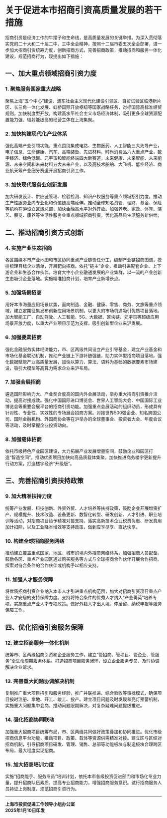 # 关于促进本市招商引资高质量发展的若干措施

招商引资是经济工作的牛摆子和生命线，是高质量发展的关键举措。为深入贯彻落实党的二十大和二十届二中、三中全会精神，按照十二届市委五次全会部署，进一步加大招商引资统筹力度，创新招商方式，完善招商政策，推动招商和服务一体化建设，规范招商行为，现提出如下措施：

## 一、加大重点领域招商引资力度

### 1. 聚焦服务国家重大战略
聚焦上海“五个中心”建设、浦东社会主义现代化建设引领区、自贸试验区临港新片区、长三角一体化发展、虹桥国际开放枢纽等国家战略任务，对标国际高标准经贸规则，加快制度型开放，构建高水平社会主义市场经济体制，吸引更多全球资源配置能力强、辐射能级高的经营主体在上海集聚。

### 2. 加快构建现代化产业体系
强化高端产业引领功能，重点围绕集成电路、生物医药、人工智能三大先导产业，电子信息、生命健康、汽车、高端装备、先进材料、时尚消费品六大重点产业，数字经济、绿色低碳、元宇宙和智能终端四大新赛道，未来健康、未来智能、未来能源、未来空间和未来材料五大未来产业，以及高技术船舶、大飞机、低空经济、商业航天等产业细分赛道开展招商引资工作。

### 3. 加快现代服务业创新发展
加大研发设计、供应链管理、检验检测、知识产权服务等重点领域招引力度，推动生产性服务业向专业化和价值链高端延伸。推动全球知名资管、理财、基金、保险等机构在沪设立区域总部，加快金融高水平对外开放。加强养老、家政、体育、演艺、展览、康养等生活性服务业重点领域招商引资，优化高品质生活服务新供给。

## 二、推动招商引资方式创新

### 4. 实施产业生态招商
各区围绕本市产业地图和市区协同重点产业链责任分工，编制产业链招商图谱，摸排梳理目标企业清单，开展靶向招商。依托“链主”企业，推动引进配套企业、上下游企业和生态合作伙伴，培育大中小企业融通发展的产业集群，以一流的产业创新生态吸引企业落地。实施精准招商计划，培育产业新增长点。

### 5. 加强场景招商
用好本市海量应用场景优势，面向制造、金融、健康、零售、商务、文旅等重点领域，建立定期征集发布创新应用场景机制，以更大的市场机遇吸引优质项目落地。加大智能工厂、自动驾驶、人工智能、5G、大数据、区块链、元宇宙等超级应用场景开放力度，以重大产业项目示范为支撑，吸引创新型企业来沪发展。

### 6. 加强要素招商
强化金融服务实体经济能力，市、区两级共同设立产业引导基金，建立产业基金和市场化基金联动机制，推动产业链上下游补链强链，助力实体型招商项目落地。强化数据赋能产业高质量发展，加快以算力、算法、语料为基础的数据要素市场建设，吸引大模型等高算力需求企业来沪布局。

### 7. 加强会展招商
遴选国际影响力大、产业契合度高的国内外会展活动，举办重大招商引资推介活动，提高对接成效。强化中国国际进口博览会、世界人工智能大会、中国国际工业博览会等重要会展平台的招商引资功能。加强重点会展活动的组织动员，形成具有针对性、专业性、实效性的专场展会招商方案。对接世界500强企业、知名跨国公司、国际金融机构、外国商协会等在沪举办的全球董事会、投资者大会、年度会议等活动，及时掌握企业投资动向。

### 8. 加强载体招商
依托市级特色产业园区建设，大力拓展产业发展增量空间，鼓励企业和园区打造“智造空间”，推动优质项目加快向高品质载体集聚。加快推进商务楼宇更新提升行动方案，打造楼宇经济“升级版”。

## 三、完善招商引资扶持政策

### 9. 加大精准扶持力度
统筹产业发展、科技创新、外资外贸、人才培养等扶持政策，鼓励企业开展增资扩产、规模提升、技术改造、设备更新、数智化转型、研发创新、人才引进、职业培训等活动，对招商项目给予精准对接支持。落实高新技术企业税费优惠、研发费用加计扣除，以及工业降本增效等支持政策，做到应享尽享、直达快享。

### 10. 构建全球招商服务网络
推动建立覆盖重点国家、地区、城市的境内外招商网络体系，加强招商人员配备。鼓励各区、重点产业园区通过购买服务等方式与全球招商合作伙伴开展合作招商。探索对符合条件的合作伙伴或机构予以相应支持。

### 11. 加强人才服务保障
将优质招商引资企业纳入本市人才引进重点机构范围，加大对招商引资项目重点产业人才安居的支持保障力度。支持将符合条件的优秀人才纳入“产业菁英”培养专项，实施重点产业人才专项政策。做好外籍人才出入境、停居留、纳税申报等服务保障工作。

## 四、优化招商引资服务保障

### 12. 建立招商服务一体化机制
统筹市、区两级招商引资和企业服务工作，建立“管招商、管项目、管企业、管服务”全生命周期服务体系。打造招商项目服务闭环，设立企业服务专员，及时协调解决企业诉求。

### 13. 完善重大问题协调解决机制
复制推广重大项目招引和服务经验，推广并联推进、综合验收等审批模式，确保项目按时注册、拿地、开工、竣工、投产。建立项目问题及时发现和亮灯预警机制，实施重大问题集中会商，推动问题限期解决，对复杂疑难问题提级推进。

### 14. 强化招商协同联动
加强重大招商项目统筹布局，市、区两级共同做好政策叠加和协同推进。优化市级招商信息平台功能，推动项目、政策、载体等资源供需精准对接。建立区与区结对招商机制，引导招商项目研发、管理、销售、总部等功能板块与制造板块合理跨区布局，最大程度实现招商。

### 15. 加大招商培训力度
实施“招商能手、服务专员”培训计划，依托本市各级投资促进部门和市场化专业力量，提升招商队伍素质，提高专业招商能力，增强招商服务意识。试行招商服务人员持证上岗制度，规范招商引资行为。

---

**上海市投资促进工作领导小组办公室**  
**2025年1月10日印发**